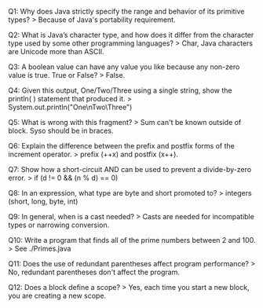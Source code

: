 Q1: Why does Java strictly specify the range and behavior of its primitive types? > Because of Java's portability requirement.

Q2: What is Java’s character type, and how does it differ from the character type used by some other programming languages? > Char, Java characters are Unicode more than ASCII.

Q3: A boolean value can have any value you like because any non-zero value is true. True or False? > False.

Q4: Given this output, One/Two/Three using a single string, show the println( ) statement that produced it. > System.out.println("One\nTwo\Three")

Q5: What is wrong with this fragment? > Sum can't be known outside of block. Syso should be in braces.

Q6: Explain the difference between the prefix and postfix forms of the increment operator. > prefix (++x) and postfix (x++).

Q7: Show how a short-circuit AND can be used to prevent a divide-by-zero error. > if (d != 0 && (n % d) == 0)

Q8: In an expression, what type are byte and short promoted to? > integers (short, long, byte, int)

Q9: In general, when is a cast needed? > Casts are needed for incompatible types or narrowing conversion.

Q10: Write a program that finds all of the prime numbers between 2 and 100. > See ./Primes.java

Q11:  Does the use of redundant parentheses affect program performance? > No, redundant parentheses don't affect the program.

Q12: Does a block define a scope? > Yes, each time you start a new block, you are creating a new scope.
